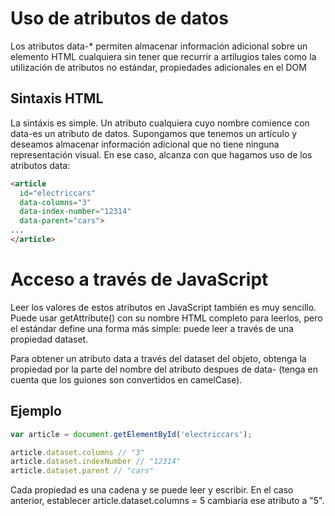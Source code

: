 # Uso de atributos de datos
Los atributos data-*  permiten almacenar información adicional sobre un elemento HTML cualquiera sin tener que recurrir a artilugios tales como la utilización de atributos no estándar, propiedades adicionales en el DOM

## Sintaxis HTML
La sintáxis es simple. Un atributo cualquiera cuyo nombre comience con data-es un atributo de datos. Supongamos que tenemos un artículo y deseamos almacenar información adicional que no tiene ninguna representación visual. En ese caso, alcanza con que hagamos uso de los atributos data:

```html
<article
  id="electriccars"
  data-columns="3"
  data-index-number="12314"
  data-parent="cars">
...
</article>
```

# Acceso a través de JavaScript
Leer los valores de estos atributos en JavaScript también es muy sencillo. Puede usar getAttribute() con su nombre HTML completo para leerlos, pero el estándar define una forma más simple:  puede leer a través de una propiedad dataset.

Para obtener un atributo data a través del dataset del objeto, obtenga la propiedad por la parte del nombre del atributo despues de data- (tenga en cuenta que los guiones son convertidos en camelCase).

## Ejemplo
```javascript
var article = document.getElementById('electriccars');

article.dataset.columns // "3"
article.dataset.indexNumber // "12314"
article.dataset.parent // "cars"
```
Cada propiedad es una cadena y se puede leer y escribir. En el caso anterior, establecer article.dataset.columns = 5 cambiaría ese atributo a "5".
